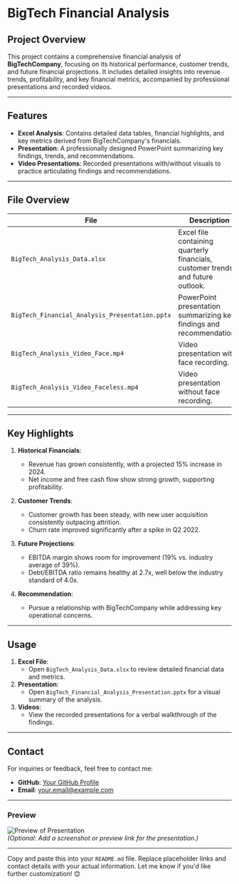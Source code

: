 # BigTech Financial Analysis

## Project Overview
This project contains a comprehensive financial analysis of **BigTechCompany**, focusing on its historical performance, customer trends, and future financial projections. It includes detailed insights into revenue trends, profitability, and key financial metrics, accompanied by professional presentations and recorded videos.

---

## Features
- **Excel Analysis**: Contains detailed data tables, financial highlights, and key metrics derived from BigTechCompany's financials.
- **Presentation**: A professionally designed PowerPoint summarizing key findings, trends, and recommendations.
- **Video Presentations**: Recorded presentations with/without visuals to practice articulating findings and recommendations.

---

## File Overview
| **File**                       | **Description**                                                                 |
|---------------------------------|---------------------------------------------------------------------------------|
| `BigTech_Analysis_Data.xlsx`    | Excel file containing quarterly financials, customer trends, and future outlook.|
| `BigTech_Financial_Analysis_Presentation.pptx` | PowerPoint presentation summarizing key findings and recommendations.|
| `BigTech_Analysis_Video_Face.mp4`      | Video presentation with face recording.                                       |
| `BigTech_Analysis_Video_Faceless.mp4`  | Video presentation without face recording.                                    |

---

## Key Highlights
1. **Historical Financials**:
   - Revenue has grown consistently, with a projected 15% increase in 2024.
   - Net income and free cash flow show strong growth, supporting profitability.

2. **Customer Trends**:
   - Customer growth has been steady, with new user acquisition consistently outpacing attrition.
   - Churn rate improved significantly after a spike in Q2 2022.

3. **Future Projections**:
   - EBITDA margin shows room for improvement (19% vs. industry average of 39%).
   - Debt/EBITDA ratio remains healthy at 2.7x, well below the industry standard of 4.0x.

4. **Recommendation**:
   - Pursue a relationship with BigTechCompany while addressing key operational concerns.

---

## Usage
1. **Excel File**:
   - Open `BigTech_Analysis_Data.xlsx` to review detailed financial data and metrics.
2. **Presentation**:
   - Open `BigTech_Financial_Analysis_Presentation.pptx` for a visual summary of the analysis.
3. **Videos**:
   - View the recorded presentations for a verbal walkthrough of the findings.

---

## Contact
For inquiries or feedback, feel free to contact me:
- **GitHub**: [Your GitHub Profile](https://github.com/yourusername)
- **Email**: your.email@example.com

---

### Preview
![Preview of Presentation](link-to-screenshot-or-thumbnail)  
*(Optional: Add a screenshot or preview link for the presentation.)*

---

Copy and paste this into your `README.md` file. Replace placeholder links and contact details with your actual information. Let me know if you'd like further customization! 😊
